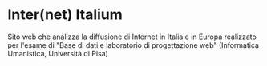 # Inter(net) Italium
Sito web che analizza la diffusione di Internet in Italia e in Europa realizzato per l'esame di "Base di dati e laboratorio di progettazione web" (Informatica Umanistica, Università di Pisa)
